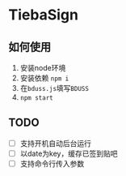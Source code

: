 # TiebaSign

## 如何使用

1. 安装node环境
2. 安装依赖 `npm i`
3. 在`bduss.js`填写`BDUSS`
4. `npm start`

## TODO

- [ ] 支持开机自动后台运行
- [ ] 以date为key，缓存已签到贴吧
- [ ] 支持命令行传入参数

